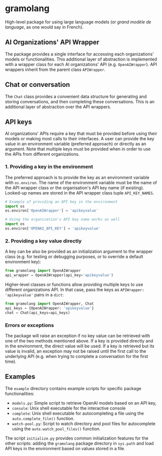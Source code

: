 # gramolang
High-level package for using large language models (or _grand modèle de language_, as
one would say in French).


## AI Organizations' API Wrapper
The package provides a single interface for accessing each organizations' models
or functionalities. This additional layer of abstraction is implemented with a
wrapper class for each AI organizations' API (e.g. `OpenAIWrapper`). API
wrappers inherit from the parent class `APIWrapper`.


## Chat or conversation
The `Chat` class provides a convenient data structure for generating and storing
conversations, and then completing these conversations. This is an additional
layer of abstraction over the API wrappers.


## API keys
AI organizations' APIs require a key that must be provided before using their
models or making most calls to their interfaces. A user can provide the key
value in an environment variable (preferred approach) or directly as an
argument. Note that multiple keys must be provided when in order to use the
APIs from different organizations.

### 1. Providing a key in the environment
The preferred approach is to provide the key as an environment variable with
`os.environ`. The name of the environment variable must be the name of the API
wrapper class or the organisation's API key name (if existing). Looked-up names
are stored in the API wrapper class tuple `API_KEY_NAMES`.

```python
# Example of providing an API key in the environment
import os
os.environ['OpenAIWrapper'] = 'apikeyvalue'
```

```python
# Using the organisation's API key name works as well
import os
os.environ['OPENAI_API_KEY'] = 'apikeyvalue'
```


### 2. Providing a key value directly
A key can be also be provided as an initialization argument to the wrapper
class (e.g. for testing or debugging purposes, or to override a default
environment key):

```python
from gramolang import OpenAIWrapper
api_wrapper = OpenAIWrapper(api_key='apikeyvalue')
```

Higher-level classes or functions allow providing multiple keys to use different
organizations API. In that case, pass the keys as `APIWrapper: 'apikeyvalue'`
pairs in a `dict`:

```python
from gramolang import OpenAIWrapper, Chat
api_keys = {OpenAIWrapper: 'apikeyvalue'}
chat = Chat(api_keys=api_keys)
```


### Errors or exceptions
The package will raise an exception if no key value can be retrieved with one
of the two methods mentioned above. If a key is provided directly and in the
environment, the direct value will be used. If a key is retrieved but its value
is invalid, an exception may not be raised until the first call to the
underlying API (e.g. when  trying to complete a conversation for the first
time).



## Examples
The `example` directory contains example scripts for specific package
functionalities:

- `models.py`: Simple script to retrieve OpenAI models based on an API key,
- `console`: Unix shell executable for the interactive console
- `complete`: Unix shell executable for autocompleting a file using the
  `auto.complete_file()` function.
- `watch-pool.py`: Script to watch directory and pool files for autocomplete 
  using the `auto.watch_pool_files()` function.

The script `initialize.py` provides common initialization features for the
other scripts: adding the `gramolang` package directory in `sys.path` and load
API keys in the environment based on values stored in a file.